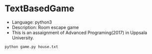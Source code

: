 # TextBasedGame
* Language: python3
* Description: Room escape game
* This is an assaignment of Advanced Programing(2017) in Uppsala University.
```
python game.py house.txt
```

